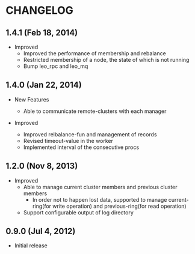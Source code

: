 CHANGELOG
=========

1.4.1 (Feb 18, 2014)
--------------------

* Improved
    * Improved the performance of membership and rebalance
    * Restricted membership of a node, the state of which is not running
    * Bump leo_rpc and leo_mq


1.4.0 (Jan 22, 2014)
--------------------

* New Features
    * Able to communicate remote-clusters with each manager

* Improved
    * Improved relbalance-fun and management of records
    * Revised timeout-value in the worker
    * Implemented interval of the consecutive procs


1.2.0 (Nov 8, 2013)
--------------------

* Improved
    * Able to manage current cluster members and previous cluster members
        * In order not to happen lost data, supported to manage current-ring(for write operation) and previous-ring(for read operation)
    * Support configurable output of log directory


0.9.0  (Jul 4, 2012)
--------------------

* Initial release
